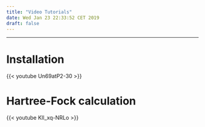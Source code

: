 ```yaml
---
title: "Video Tutorials"
date: Wed Jan 23 22:33:52 CET 2019
draft: false
---
```



---------------------

# Installation

{{< youtube Un69atP2-30 >}}



# Hartree-Fock calculation

{{< youtube KIl_xq-NRLo >}}



